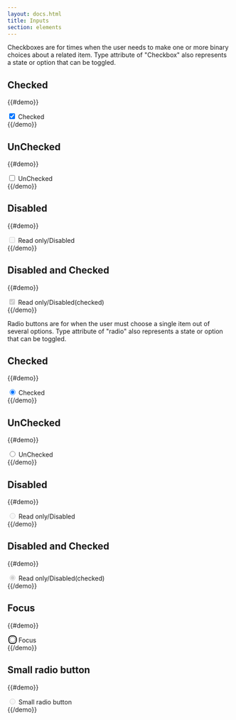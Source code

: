 ```yaml
---
layout: docs.html
title: Inputs
section: elements
---
```


Checkboxes are for times when the user needs to make one or more binary choices about a related item. Type attribute of "Checkbox" also represents a state or option that can be toggled.
## Checked 

{{#demo}}
  <div class="pe-checkbox pe-checkbox--checked">
    <input type="checkbox" name="Checked" id="chk1" value="" checked>
    <label for="chk1">Checked</label>
  </div>
{{/demo}}

## UnChecked 

{{#demo}}
  <div class="pe-checkbox pe-checkbox--unchecked">
    <input type="checkbox" name="UnChecked" id="chk2" value="">
    <label for="chk2">UnChecked</label>
  </div>
{{/demo}}

## Disabled 

{{#demo}}
  <div class="pe-checkbox pe-checkbox--disabled">
    <input type="checkbox" name="Read only/Disabled" id="chk3" value="" disabled>
    <label for="chk3">Read only/Disabled</label>
  </div>
{{/demo}}


## Disabled and Checked 

{{#demo}}
 <div class="pe-checkbox pe-checkbox--disabled-checked">
    <input type="checkbox" name="Read only/Disabled (checked)" id="chk4" value="" disabled checked>
    <label for="chk4">Read only/Disabled(checked)</label>
 </div>
{{/demo}}


Radio buttons are for when the user must choose a single item out of several options. Type attribute of "radio" also represents a state or option that can be toggled.
## Checked 

{{#demo}}
  <div class="pe-radio pe-radio--checked">
    <input type="radio" name="Checked" id="rad1" value="" checked>
    <label for="rad1">Checked</label>
  </div>
{{/demo}}

## UnChecked 

{{#demo}}
  <div class="pe-radio pe-radio--unchecked">
    <input type="radio" name="UnChecked" id="rad2" value="">
    <label for="rad2">UnChecked</label>
  </div>
{{/demo}}

## Disabled 

{{#demo}}
  <div class="pe-radio pe-radio--disabled">
    <input type="radio" name="Read only/Disabled" id="rad3" value="" disabled>
    <label for="rad3">Read only/Disabled</label>
  </div>
{{/demo}}


## Disabled and Checked 

{{#demo}}
 <div class="pe-radio pe-radio--disabled-checked">
    <input type="radio" name="Read only/Disabled (checked)" id="rad4" value="" disabled checked>
    <label for="rad4">Read only/Disabled(checked)</label>
 </div>
{{/demo}}

## Focus

{{#demo}}
  <div class="pe-radio pe-radio--focus">
    <input type="radio" name="focus" id="rad5" value="" autofocus>
    <label for="rad5">Focus</label>
  </div>
{{/demo}}

## Small radio button

{{#demo}}
  <div class="pe-radio pe-radio--small-disabled">
    <input type="radio" name="Small Disabled" id="rad6" value="" disabled>
    <label for="rad6">Small radio button</label>
  </div>
{{/demo}}
